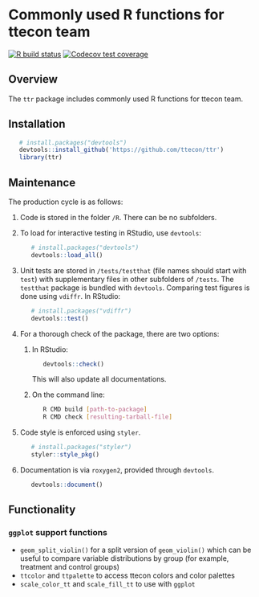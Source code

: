 # Commonly used R functions for ttecon team
<!-- badges: start -->
[![R build status](https://github.com/ttecon/ttr/workflows/R-CMD-check/badge.svg)](https://github.com/ttecon/ttr/actions)
[![Codecov test coverage](https://codecov.io/gh/ttecon/ttr/branch/master/graph/badge.svg)](https://codecov.io/gh/ttecon/ttr?branch=master)
<!-- badges: end -->

## Overview

The `ttr` package includes commonly used R functions for ttecon team.


## Installation

```R
   # install.packages("devtools")
   devtools::install_github('https://github.com/ttecon/ttr')
   library(ttr)
```

## Maintenance

The production cycle is as follows:

1. Code is stored in the folder `/R`. There can be no subfolders.
2. To load for interactive testing in RStudio, use `devtools`:

      ```R
         # install.packages("devtools")
         devtools::load_all()
      ```

3. Unit tests are stored in `/tests/testthat` (file names should start with `test`) with supplementary files in other subfolders of `/tests`. The `testthat` package is bundled with `devtools`. Comparing test figures is done using `vdiffr`. In RStudio:

      ```R
         # install.packages("vdiffr")
         devtools::test()
      ```

4. For a thorough check of the package, there are two options:
   1. In RStudio:

         ```R
            devtools::check()
         ```

      This will also update all documentations.

   2. On the command line:

         ```bash
            R CMD build [path-to-package]
            R CMD check [resulting-tarball-file]
         ```

5. Code style is enforced using `styler`.

      ```R
         # install.packages("styler")
         styler::style_pkg()
      ```

6. Documentation is via `roxygen2`, provided through `devtools`.

      ```R
         devtools::document()
      ```

## Functionality

### `ggplot` support functions

- `geom_split_violin()` for a split version of `geom_violin()` which can be useful to compare variable distributions by group (for example, treatment and control groups)
- `ttcolor` and `ttpalette` to access ttecon colors and color palettes
- `scale_color_tt` and `scale_fill_tt` to use with `ggplot`
